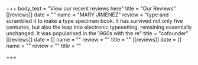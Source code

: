 +++
body_text = "View our recent reviews here"
title = "Our Reviews"
[[reviews]]
date = ""
name = "MARY JIMENEZ"
review = "type and scrambled it to make a type specimen book. It has survived not only five centuries, but also the leap into electronic typesetting, remaining essentially unchanged. It was popularised in the 1960s with the re"
title = "cofounder"
[[reviews]]
date = []
name = ""
review = ""
title = ""
[[reviews]]
date = []
name = ""
review = ""
title = ""

+++
